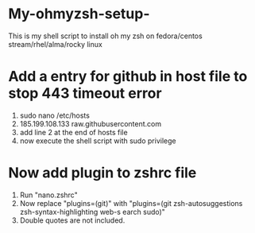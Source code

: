 # My-ohmyzsh-setup-
This is my shell script to install oh my zsh on fedora/centos stream/rhel/alma/rocky linux

# Add a entry for github in host file to stop 443 timeout error
1. sudo nano /etc/hosts
2. 185.199.108.133 raw.githubusercontent.com
3. add line 2 at the end of hosts file
4. now execute the shell script with sudo privilege

# Now add plugin to zshrc file 
1. Run "nano.zshrc"
2. Now replace "plugins=(git)" with "plugins=(git zsh-autosuggestions zsh-syntax-highlighting web-s   earch sudo)"
3. Double quotes are not included.
